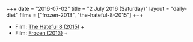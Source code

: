 +++
date = "2016-07-02"
title = "2 July 2016 (Saturday)"
layout = "daily-diet"
films = ["frozen-2013", "the-hateful-8-2015"]
+++


* Film: [The Hateful 8 (2015)](/films/the-hateful-8-2015) +
* Film: [Frozen (2013)](/films/frozen-2013) +
